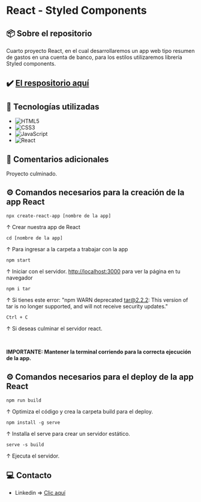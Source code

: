 # React - Styled Components

## 📦 Sobre el repositorio
Cuarto proyecto React, en el cual desarrollaremos un app web tipo resumen de gastos en una cuenta de banco, para los estilos utilizaremos librería Styled components.

## ✔️ [El respositorio aquí](https://github.com/K3yJey/react-styled_components.git)

## 🔧 Tecnologías utilizadas
* ![HTML5](https://img.shields.io/badge/html5-%23E34F26.svg?style=for-the-badge&logo=html5&logoColor=white)
* ![CSS3](https://img.shields.io/badge/css3-%231572B6.svg?style=for-the-badge&logo=css3&logoColor=white)
* ![JavaScript](https://img.shields.io/badge/javascript-%23323330.svg?style=for-the-badge&logo=javascript&logoColor=%23F7DF1E)
* ![React](https://img.shields.io/badge/React-100000?style=for-the-badge&logo=React&logoColor=00dafc&labelColor=222222&color=222222)

## 📌 Comentarios adicionales 
Proyecto culminado.

## ⚙️ Comandos necesarios para la creación de la app React
``` console 
npx create-react-app [nombre de la app]
``` 
↑ Crear nuestra app de React

``` console 
cd [nombre de la app] 
``` 
↑ Para ingresar a la carpeta a trabajar con la app

``` console
npm start 
```
↑ Iniciar con el servidor. [http://localhost:3000](http://localhost:3000) para ver la página en tu navegador

``` console
npm i tar 
``` 
↑ Si tienes este error: "npm WARN deprecated tar@2.2.2: This version of tar is no longer supported, and will not receive security updates."

``` console
Ctrl + C 
``` 
↑ Si deseas culminar el servidor react.

<br/>

**IMPORTANTE: Mantener la terminal corriendo para la correcta ejecución de la app.**

## ⚙️ Comandos necesarios para el deploy de la app React
``` console
npm run build
``` 
↑ Optimiza el código y crea la carpeta build para el deploy.

``` console
npm install -g serve
``` 
↑ Installa el serve para crear un servidor estático.

``` console
serve -s build 
``` 
↑ Ejecuta el servidor.

## 💻 Contacto
* Linkedin => [Clic aquí](https://www.linkedin.com/in/k3yjey-dev/)